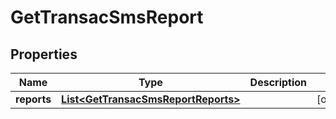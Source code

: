 
# GetTransacSmsReport

## Properties
Name | Type | Description | Notes
------------ | ------------- | ------------- | -------------
**reports** | [**List&lt;GetTransacSmsReportReports&gt;**](GetTransacSmsReportReports.md) |  |  [optional]



